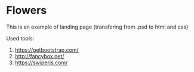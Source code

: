 # Flowers

This is an example of landing page (transfering from .psd to html and css)

Used tools:

1. https://getbootstrap.com/
2. http://fancybox.net/
3. https://swiperjs.com/
